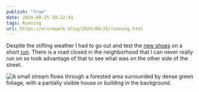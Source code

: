 ```yaml
---
publish: "true"
date: 2024-08-25 18:22:41
tags: Running
url: https://ericmwalk.blog/2024/08/25/running.html
---
```


Despite the stifling weather I had to go out and test the [new shoes](https://ericmwalk.blog/2024/08/25/new-running-shoe.html) on a short [run](https://strava.com/activities/12242787483). There is a road closed in the neighborhood that I can never really run on so took advantage of that to see what was on the other side of the street.

![A small stream flows through a forested area surrounded by dense green foliage, with a partially visible house or building in the background.](https://ericmwalk.blog/uploads/2024/img-1637.jpeg)